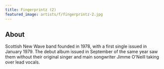 ```yaml
---
title: Fingerprintz (2)
featured_image: artists/f/fingerprintz-2.jpg
---
```

## About

Scottish New Wave band founded in 1978, with a first single issued in January 1979. The debut album issued in September of the same year saw them without their original singer and main songwriter Jimme O'Neill taking over lead vocals.

